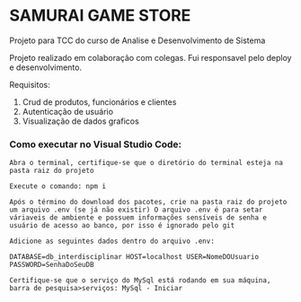 
# SAMURAI GAME STORE 

Projeto para TCC do curso de Analise e Desenvolvimento de Sistema

Projeto realizado em colaboração com colegas. Fui responsavel pelo deploy e desenvolvimento.

Requisitos:
1. Crud de produtos, funcionários e clientes
2. Autenticação de usuário
3. Visualização de dados graficos


### Como executar no Visual Studio Code:


    Abra o terminal, certifique-se que o diretório do terminal esteja na pasta raiz do projeto

    Execute o comando: npm i

    Após o término do download dos pacotes, crie na pasta raiz do projeto um arquivo .env (se já não existir) O arquivo .env é para setar váriaveis de ambiente e possuem informações sensíveis de senha e usuário de acesso ao banco, por isso é ignorado pelo git

    Adicione as seguintes dados dentro do arquivo .env:

    DATABASE=db_interdisciplinar HOST=localhost USER=NomeDOUsuario PASSWORD=SenhaDoSeuDB

    Certifique-se que o serviço do MySql está rodando em sua máquina, barra de pesquisa>serviços: MySql - Iniciar
